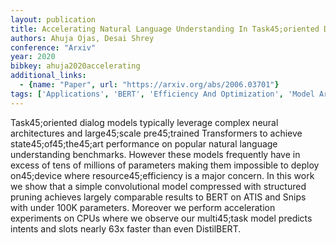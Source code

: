 ```yaml
---
layout: publication
title: Accelerating Natural Language Understanding In Task45;oriented Dialog
authors: Ahuja Ojas, Desai Shrey
conference: "Arxiv"
year: 2020
bibkey: ahuja2020accelerating
additional_links:
  - {name: "Paper", url: "https://arxiv.org/abs/2006.03701"}
tags: ['Applications', 'BERT', 'Efficiency And Optimization', 'Model Architecture', 'Pretraining Methods', 'Pruning', 'RAG', 'Reinforcement Learning', 'Transformer']
---
```

Task45;oriented dialog models typically leverage complex neural architectures and large45;scale pre45;trained Transformers to achieve state45;of45;the45;art performance on popular natural language understanding benchmarks. However these models frequently have in excess of tens of millions of parameters making them impossible to deploy on45;device where resource45;efficiency is a major concern. In this work we show that a simple convolutional model compressed with structured pruning achieves largely comparable results to BERT on ATIS and Snips with under 100K parameters. Moreover we perform acceleration experiments on CPUs where we observe our multi45;task model predicts intents and slots nearly 63x faster than even DistilBERT.
